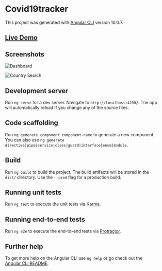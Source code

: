 # Covid19tracker

This project was generated with [Angular CLI](https://github.com/angular/angular-cli) version 10.0.7.

## [Live Demo](https://nileshvs.github.io/covid-tracker/)

## Screenshots

![Dashboard](https://raw.githubusercontent.com/NileshVS/covid-tracker/master/screenshots/dashboard.png)

![Country Search](https://raw.githubusercontent.com/NileshVS/covid-tracker/master/screenshots/country.png)

## Development server

Run `ng serve` for a dev server. Navigate to `http://localhost:4200/`. The app will automatically reload if you change any of the source files.

## Code scaffolding

Run `ng generate component component-name` to generate a new component. You can also use `ng generate directive|pipe|service|class|guard|interface|enum|module`.

## Build

Run `ng build` to build the project. The build artifacts will be stored in the `dist/` directory. Use the `--prod` flag for a production build.

## Running unit tests

Run `ng test` to execute the unit tests via [Karma](https://karma-runner.github.io).

## Running end-to-end tests

Run `ng e2e` to execute the end-to-end tests via [Protractor](http://www.protractortest.org/).

## Further help

To get more help on the Angular CLI use `ng help` or go check out the [Angular CLI README](https://github.com/angular/angular-cli/blob/master/README.md).
